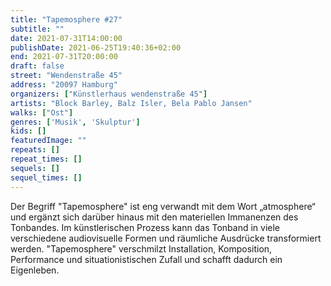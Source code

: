```yaml
---
title: "Tapemosphere #27"
subtitle: ""
date: 2021-07-31T14:00:00
publishDate: 2021-06-25T19:40:36+02:00
end: 2021-07-31T20:00:00
draft: false
street: "Wendenstraße 45"
address: "20097 Hamburg"
organizers: ["Künstlerhaus wendenstraße 45"]
artists: "Block Barley, Balz Isler, Bela Pablo Jansen"
walks: ["Ost"]
genres: ['Musik', 'Skulptur']
kids: []
featuredImage: ""
repeats: []
repeat_times: []
sequels: []
sequel_times: []
---
```


Der Begriff "Tapemosphere" ist eng verwandt mit dem Wort „atmosphere“ und ergänzt sich darüber hinaus mit den materiellen Immanenzen des Tonbandes. Im künstlerischen Prozess kann das Tonband in viele verschiedene audiovisuelle Formen und räumliche Ausdrücke transformiert werden. "Tapemosphere" verschmilzt Installation, Komposition, Performance und situationistischen Zufall und schafft dadurch ein Eigenleben.